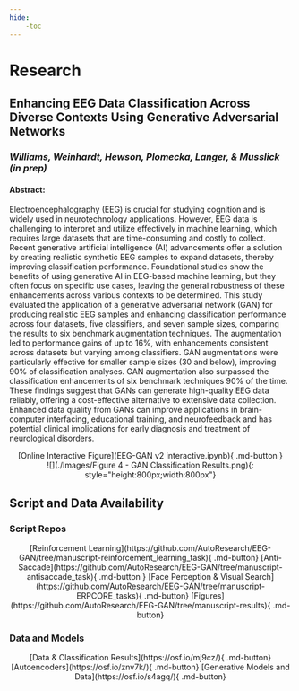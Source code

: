 ```yaml
---
hide:
    -toc
---
```


# Research

## <b>Enhancing EEG Data Classification Across Diverse Contexts Using Generative Adversarial Networks</b>
### <i>Williams, Weinhardt, Hewson, Plomecka, Langer, & Musslick (in prep)</i>

#### Abstract: ####

Electroencephalography (EEG) is crucial for studying cognition and is widely used in neurotechnology applications. However, EEG data is challenging to interpret and utilize effectively in machine learning, which requires large datasets that are time-consuming and costly to collect. Recent generative artificial intelligence (AI) advancements offer a solution by creating realistic synthetic EEG samples to expand datasets, thereby improving classification performance. Foundational studies show the benefits of using generative AI in EEG-based machine learning, but they often focus on specific use cases, leaving the general robustness of these enhancements across various contexts to be determined. This study evaluated the application of a generative adversarial network (GAN) for producing realistic EEG samples and enhancing classification performance across four datasets, five classifiers, and seven sample sizes, comparing the results to six benchmark augmentation techniques. The augmentation led to performance gains of up to 16\%, with enhancements consistent across datasets but varying among classifiers. GAN augmentations were particularly effective for smaller sample sizes (30 and below), improving 90\% of classification analyses. GAN augmentation also surpassed the classification enhancements of six benchmark techniques 90\% of the time. These findings suggest that GANs can generate high-quality EEG data reliably, offering a cost-effective alternative to extensive data collection. Enhanced data quality from GANs can improve applications in brain-computer interfacing, educational training, and neurofeedback and has potential clinical implications for early diagnosis and treatment of neurological disorders.

<center> [Online Interactive Figure](EEG-GAN v2 interactive.ipynb){ .md-button } </center>

<center> ![](./Images/Figure 4 - GAN Classification Results.png){: style="height:800px;width:800px"}</center> 

## <b>Script and Data Availability</b>

### Script Repos

<center> 
[Reinforcement Learning](https://github.com/AutoResearch/EEG-GAN/tree/manuscript-reinforcement_learning_task){ .md-button} 
[Anti-Saccade](https://github.com/AutoResearch/EEG-GAN/tree/manuscript-antisaccade_task){ .md-button } 
[Face Perception & Visual Search](https://github.com/AutoResearch/EEG-GAN/tree/manuscript-ERPCORE_tasks){ .md-button} 
[Figures](https://github.com/AutoResearch/EEG-GAN/tree/manuscript-results){ .md-button} 
</center>

### Data and Models
<center> 
[Data & Classification Results](https://osf.io/mj9cz/){ .md-button} 
[Autoencoders](https://osf.io/znv7k/){ .md-button} 
[Generative Models and Data](https://osf.io/s4agq/){ .md-button} 
</center>